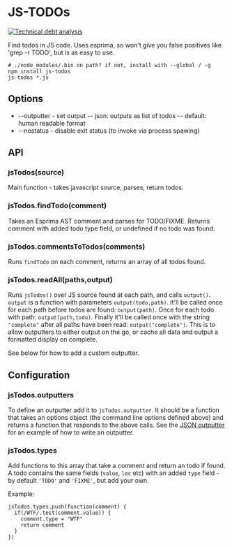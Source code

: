 # JS-TODOs

[![Technical debt analysis](https://www.sidekickjs.com/r/timruffles/js-todos/status_badge.svg)](https://www.sidekickjs.com/r/timruffles/js-todos)

Find todos in JS code. Uses esprima, so won't give you false positives like 'grep -r TODO', but is as easy to use.

```
# ./node_modules/.bin on path? if not, install with --global / -g
npm install js-todos
js-todos *.js
```

## Options

- --outputter - set output
-- json: outputs as list of todos
-- default: human readable format
- --nostatus - disable exit status (to invoke via process spawing)

## API

### jsTodos(source)

Main function - takes javascript source, parses, return todos.

### jsTodos.findTodo(comment)

Takes an Esprima AST comment and parses for TODO/FIXME. Returns comment with added todo type field, or undefined if no todo was found. 

### jsTodos.commentsToTodos(comments)

Runs `findTodo` on each comment, returns an array of all todos found.

### jsTodos.readAll(paths,output)

Runs `jsTodos()` over JS source found at each path, and calls `output()`. `output` is a function with parameters `output(todo,path)`. It'll be called once for each path before todos are found: `output(path)`. Once for each todo with path: `output(path,todo)`. Finally it'll be called once with the string `"complete"` after all paths have been read: `output("complete")`. This is to allow outputters to either output on the go, or cache all data and output a formatted display on complete.  

See below for how to add a custom outputter.

## Configuration

### jsTodos.outputters

To define an outputter add it to `jsTodos.outputter`. It should be a function that takes an options object (the command line options defined above) and returns a function that responds to the above calls. See the [JSON outputter](index.js#L103) for an example of how to write an outputter.

### jsTodos.types

Add functions to this array that take a comment and return an todo if found. A todo contains the same fields (`value`, `loc` etc) with an added `type` field - by default `'TODO'` and `'FIXME'`, but add your own.

Example:

```
jsTodos.types.push(function(comment) {
  if(/WTF/.test(comment.value)) {
    comment.type = "WTF"
    return comment
  }
})
```


